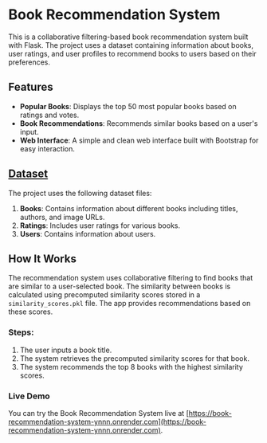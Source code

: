 # Book Recommendation System

This is a collaborative filtering-based book recommendation system built with Flask. The project uses a dataset containing information about books, user ratings, and user profiles to recommend books to users based on their preferences.

## Features
- **Popular Books**: Displays the top 50 most popular books based on ratings and votes.
- **Book Recommendations**: Recommends similar books based on a user's input.
- **Web Interface**: A simple and clean web interface built with Bootstrap for easy interaction.

## [Dataset](https://www.kaggle.com/datasets/arashnic/book-recommendation-dataset)
The project uses the following dataset files:
1. **Books**: Contains information about different books including titles, authors, and image URLs.
2. **Ratings**: Includes user ratings for various books.
3. **Users**: Contains information about users.

## How It Works
The recommendation system uses collaborative filtering to find books that are similar to a user-selected book. The similarity between books is calculated using precomputed similarity scores stored in a `similarity_scores.pkl` file. The app provides recommendations based on these scores.

### Steps:
1. The user inputs a book title.
2. The system retrieves the precomputed similarity scores for that book.
3. The system recommends the top 8 books with the highest similarity scores.

### Live Demo
You can try the Book Recommendation System live at [https://book-recommendation-system-ynnn.onrender.com](https://book-recommendation-system-ynnn.onrender.com).
